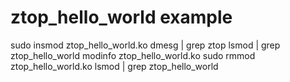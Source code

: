 # ztop_hello_world example

sudo insmod ztop_hello_world.ko 
dmesg | grep ztop
lsmod | grep ztop_hello_world
modinfo ztop_hello_world.ko
sudo rmmod ztop_hello_world.ko
lsmod | grep ztop_hello_world

